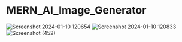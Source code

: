 # MERN_AI_Image_Generator

![Screenshot 2024-01-10 120654](https://github.com/OshaniMalavige/MERN_AI_Image_Generator/assets/52916138/95750085-a53d-4dc5-8f58-c2dd03a7850b)
![Screenshot 2024-01-10 120833](https://github.com/OshaniMalavige/MERN_AI_Image_Generator/assets/52916138/67778ece-0af1-4fa2-85e8-e4b1a16a3a78)
![Screenshot (452)](https://github.com/OshaniMalavige/MERN_AI_Image_Generator/assets/52916138/47ad7e14-10ca-4b0a-a5f7-ffafadf9c2ff)
